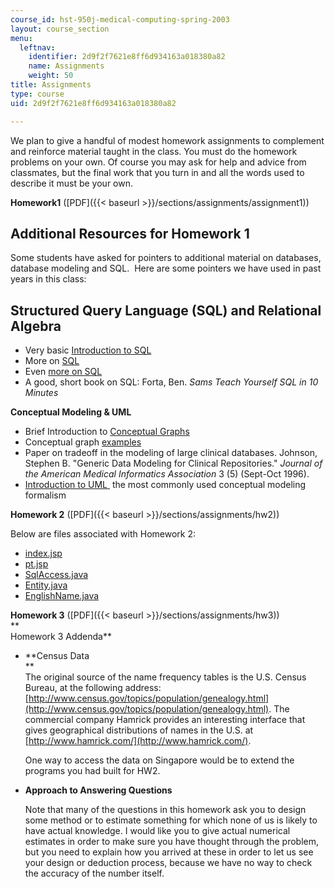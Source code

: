 ```yaml
---
course_id: hst-950j-medical-computing-spring-2003
layout: course_section
menu:
  leftnav:
    identifier: 2d9f2f7621e8ff6d934163a018380a82
    name: Assignments
    weight: 50
title: Assignments
type: course
uid: 2d9f2f7621e8ff6d934163a018380a82

---
```


We plan to give a handful of modest homework assignments to complement and reinforce material taught in the class. You must do the homework problems on your own. Of course you may ask for help and advice from classmates, but the final work that you turn in and all the words used to describe it must be your own.

**Homework1** ([PDF]({{< baseurl >}}/sections/assignments/assignment1))

Additional Resources for Homework 1
-----------------------------------

Some students have asked for pointers to additional material on databases, database modeling and SQL.  Here are some pointers we have used in past years in this class:

Structured Query Language (SQL) and Relational Algebra
------------------------------------------------------

*   Very basic [Introduction to SQL](https://www.1keydata.com/sql/sql.html)
*   More on [SQL](http://www.sqlcourse2.com/)
*   Even [more on SQL](http://www.w3schools.com/default.asp)
*   A good, short book on SQL: Forta, Ben. _Sams Teach Yourself SQL in 10 Minutes_

**Conceptual Modeling & UML**

*   Brief Introduction to [Conceptual Graphs](http://conceptualgraphs.org/)
*   Conceptual graph [examples](http://users.bestweb.net/~sowa/cg/cgexampw.htm)
*   Paper on tradeoff in the modeling of large clinical databases. Johnson, Stephen B. "Generic Data Modeling for Clinical Repositories." _Journal of the American Medical Informatics Association_ 3 (5) (Sept-Oct 1996).
*   [Introduction to UML ](http://www.sparxsystems.com.au/UML_Tutorial.htm) the most commonly used conceptual modeling formalism

**Homework 2** ([PDF]({{< baseurl >}}/sections/assignments/hw2))

Below are files associated with Homework 2:

*   [index.jsp](/coursemedia/hst-950j-medical-computing-spring-2003/4b9f12c91ff6cab7f5fe4313b3f2e4e8_index_jsp.txt)
*   [pt.jsp](/coursemedia/hst-950j-medical-computing-spring-2003/ac9b2708dab06db01f7090d21d645139_pt_jsp.txt)
*   [SqlAccess.java](/courses/health-sciences-and-technology/hst-950j-medical-computing-spring-2003/assignments/sqlaccess_java.txt)
*   [Entity.java](/courses/health-sciences-and-technology/hst-950j-medical-computing-spring-2003/assignments/entity_java.txt)
*   [EnglishName.java](/courses/health-sciences-and-technology/hst-950j-medical-computing-spring-2003/assignments/englishname_java.txt)

**Homework 3** ([PDF]({{< baseurl >}}/sections/assignments/hw3))  
**  
Homework 3 Addenda**

*   **Census Data  
    **  
    The original source of the name frequency tables is the U.S. Census Bureau, at the following address: [http://www.census.gov/topics/population/genealogy.html](http://www.census.gov/topics/population/genealogy.html). The commercial company Hamrick provides an interesting interface that gives geographical distributions of names in the U.S. at [http://www.hamrick.com/](http://www.hamrick.com/).  
      
    One way to access the data on Singapore would be to extend the programs you had built for HW2. 
*   **Approach to Answering Questions**  
      
    Note that many of the questions in this homework ask you to design some method or to estimate something for which none of us is likely to have actual knowledge. I would like you to give actual numerical estimates in order to make sure you have thought through the problem, but you need to explain how you arrived at these in order to let us see your design or deduction process, because we have no way to check the accuracy of the number itself.